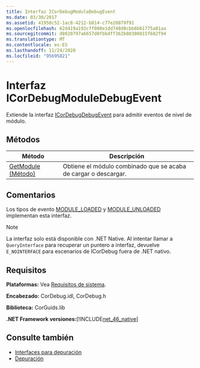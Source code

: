 ```yaml
---
title: Interfaz ICorDebugModuleDebugEvent
ms.date: 03/30/2017
ms.assetid: 41950c52-1ac8-4212-b814-c77e20879f91
ms.openlocfilehash: 62d419a193cff000e1dd748d0cbb6b61775a81aa
ms.sourcegitcommit: d8020797a6657d0fbbdff362b80300815f682f94
ms.translationtype: MT
ms.contentlocale: es-ES
ms.lasthandoff: 11/24/2020
ms.locfileid: "95695821"
---
```

# <a name="icordebugmoduledebugevent-interface"></a>Interfaz ICorDebugModuleDebugEvent

Extiende la interfaz [ICorDebugDebugEvent](icordebugdebugevent-interface.md) para admitir eventos de nivel de módulo.  
  
## <a name="methods"></a>Métodos  
  
|Método|Descripción|  
|------------|-----------------|  
|[GetModule (Método)](icordebugmoduledebugevent-getmodule-method.md)|Obtiene el módulo combinado que se acaba de cargar o descargar.|  
  
## <a name="remarks"></a>Comentarios  

 Los tipos de evento [MODULE_LOADED](cordebugdebugeventkind-enumeration.md) y [MODULE_UNLOADED](cordebugdebugeventkind-enumeration.md) implementan esta interfaz.  
  
> [!NOTE]
> La interfaz solo está disponible con .NET Native. Al intentar llamar a `QueryInterface` para recuperar un puntero a interfaz, devuelve `E_NOINTERFACE` para escenarios de ICorDebug fuera de .NET nativo.  
  
## <a name="requirements"></a>Requisitos  

 **Plataformas:** Vea [Requisitos de sistema](../../get-started/system-requirements.md).  
  
 **Encabezado:** CorDebug.idl, CorDebug.h  
  
 **Biblioteca:** CorGuids.lib  
  
 **.NET Framework versiones:**[!INCLUDE[net_46_native](../../../../includes/net-46-native-md.md)]  
  
## <a name="see-also"></a>Consulte también

- [Interfaces para depuración](debugging-interfaces.md)
- [Depuración](index.md)
